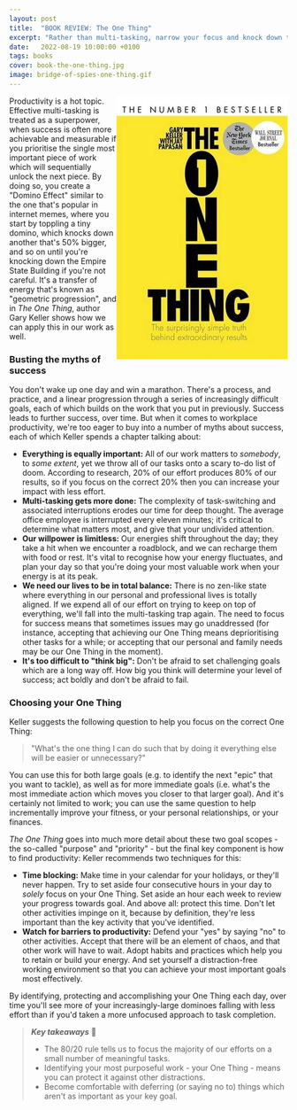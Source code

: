 ```yaml
---
layout: post
title:  "BOOK REVIEW: The One Thing"
excerpt: "Rather than multi-tasking, narrow your focus and knock down those dominoes."
date:   2022-08-19 10:00:00 +0100
tags: books
cover: book-the-one-thing.jpg
image: bridge-of-spies-one-thing.gif
---
```


<img src="/assets/img/book-the-one-thing.jpg" align="right">Productivity is a hot topic. Effective multi-tasking is treated as a superpower, when success is often more achievable and measurable if you prioritise the single most important piece of work which will sequentially unlock the next piece. By doing so, you create a "Domino Effect" similar to the one that's popular in internet memes, where you start by toppling a tiny domino, which knocks down another that's 50% bigger, and so on until you're knocking down the Empire State Building if you're not careful. It's a transfer of energy that's known as "geometric progression", and in _The One Thing_, author Gary Keller shows how we can apply this in our work as well.

### Busting the myths of success

You don't wake up one day and win a marathon. There's a process, and practice, and a linear progression through a series of increasingly difficult goals, each of which builds on the work that you put in previously. Success leads to further success, over time. But when it comes to workplace productivity, we're too eager to buy into a number of myths about success, each of which Keller spends a chapter talking about:

* **Everything is equally important:** All of our work matters to _somebody_, to _some extent_, yet we throw all of our tasks onto a scary to-do list of doom. According to research, 20% of our effort produces 80% of our results, so if you focus on the correct 20% then you can increase your impact with less effort.
* **Multi-tasking gets more done:** The complexity of task-switching and associated interruptions erodes our time for deep thought. The average office employee is interrupted every eleven minutes; it's critical to determine what matters most, and give that your undivided attention.
* **Our willpower is limitless:** Our energies shift throughout the day; they take a hit when we encounter a roadblock, and we can recharge them with food or rest. It's vital to recognise how your energy fluctuates, and plan your day so that you're doing your most valuable work when your energy is at its peak.
* **We need our lives to be in total balance:** There is no zen-like state where everything in our personal and professional lives is totally aligned. If we expend all of our effort on trying to keep on top of everything, we'll fall into the multi-tasking trap again. The need to focus for success means that sometimes issues may go unaddressed (for instance, accepting that achieving our One Thing means deprioritising other tasks for a while; or accepting that our personal and family needs may be our One Thing in the moment).
* **It's too difficult to "think big":** Don't be afraid to set challenging goals which are a long way off. How big you think will determine your level of success; act boldly and don't be afraid to fail.

### Choosing your One Thing

Keller suggests the following question to help you focus on the correct One Thing:

> "What's the one thing I can do such that by doing it everything else will be easier or unnecessary?"

You can use this for both large goals (e.g. to identify the next "epic" that you want to tackle), as well as for more immediate goals (i.e. what's the most immediate action which moves you closer to that larger goal). And it's certainly not limited to work; you can use the same question to help incrementally improve your fitness, or your personal relationships, or your finances.

_The One Thing_ goes into much more detail about these two goal scopes - the so-called "purpose" and "priority" - but the final key component is how to find productivity: Keller recommends two techniques for this:

* **Time blocking:** Make time in your calendar for your holidays, or they'll never happen. Try to set aside four consecutive hours in your day to _solely_ focus on your One Thing. Set aside an hour each week to review your progress towards goal. And above all: protect this time. Don't let other activities impinge on it, because by definition, they're less important than the key activity that you've identified.
* **Watch for barriers to productivity:** Defend your "yes" by saying "no" to other activities. Accept that there will be an element of chaos, and that other work will have to wait. Adopt habits and practices which help you to retain or build your energy. And set yourself a distraction-free working environment so that you can achieve your most important goals most effectively.

By identifying, protecting and accomplishing your One Thing each day, over time you'll see more of your increasingly-large dominoes falling with less effort than if you'd taken a more unfocused approach to task completion.

> **_Key takeaways_** 📝  
> * The 80/20 rule tells us to focus the majority of our efforts on a small number of meaningful tasks.
> * Identifying your most purposeful work - your One Thing - means you can protect it against other distractions.
> * Become comfortable with deferring (or saying no to) things which aren't as important as your key goal.